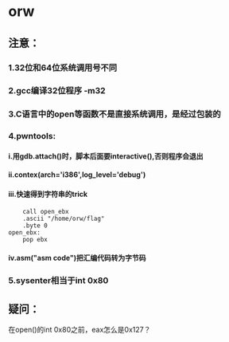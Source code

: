 # orw
## 注意：
### 1.32位和64位系统调用号不同
### 2.gcc编译32位程序 -m32
### 3.C语言中的open等函数不是直接系统调用，是经过包装的
### 4.pwntools:
#### i.用gdb.attach()时，脚本后面要interactive(),否则程序会退出
#### ii.contex(arch='i386',log_level='debug')
#### iii.快速得到字符串的trick
		call open_ebx
		.ascii "/home/orw/flag"
    	.byte 0
	open_ebx:
		pop ebx
#### iv.asm("asm code")把汇编代码转为字节码
### 5.sysenter相当于int 0x80
## 疑问：
在open()的int 0x80之前，eax怎么是0x127？
